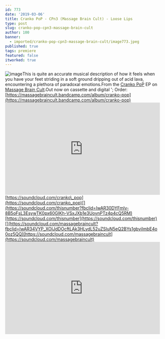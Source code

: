 ```yaml
---
id: 773
date: '2019-03-06'
title: Cranko PoP - CPn3 (Massage Brain Cult) - Loose Lips
type: post
slug: cranko-pop-cpn3-massage-brain-cult
author: 100
banner:
  - imported/cranko-pop-cpn3-massage-brain-cult/image773.jpeg
published: true
tags: premiere
featured: false
itworked: true
---
```

![image](../imported/cranko-pop-cpn3-massage-brain-cult/image773.jpeg)This is quite an accurate musical description of how it feels when you have your feet striding in a soft ground dripping out of acid lava, encountering a plethora of paradoxal emotions.From the [Cranko PoP](https://crankopop.bandcamp.com) EP on [Massage Brain Cult](https://massagebraincult.bandcamp.com).Out now on cassette and digital '; Order: [https://massagebraincult.bandcamp.com/album/cranko-pop](https://massagebraincult.bandcamp.com/album/cranko-pop)<iframe width='100%' height='300' scrolling='no' frameborder='no' allow='autoplay' src='https://w.soundcloud.com/player/?url=https%3A//api.soundcloud.com/tracks/586005204&color=%23ff5500&auto_play=false&hide_related=false&show_comments=true&show_user=true&show_reposts=false&show_teaser=true'></iframe>[](https://soundcloud.com/cranko_pop?fbclid=IwAR3BypzAjy-qaakrCmeZ20x9dOVK0B0cnBd8NH0tUbjOni93KVmXTsuPM8I)[https://soundcloud.com/cranko\_pop](https://soundcloud.com/cranko_pop)[](https://soundcloud.com/thisnumber?fbclid=IwAR30DYFmlv-8B5oFsL3EsywTK0px60GIKh-VSxJXb1e3UovnPTz4p4cQ5RM)[https://soundcloud.com/thisnumber](https://soundcloud.com/thisnumber)[](https://soundcloud.com/massagebraincult?fbclid=IwAR34VYP_XOIJdDOcftLAk3HLydL52uZSIuN5eQ2BYs1gbviImbE4o0oz5QQ)[https://soundcloud.com/massagebraincult](https://soundcloud.com/massagebraincult)<iframe width='100%' height='300' scrolling='no' frameborder='no' allow='autoplay' src='https://www.youtube.com/embed/OGybEnCp9AQ'></iframe>